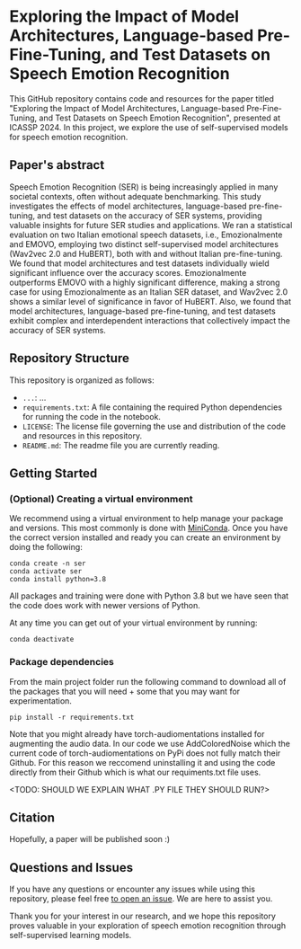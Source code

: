 
# Exploring the Impact of Model Architectures, Language-based Pre-Fine-Tuning, and Test Datasets on Speech Emotion Recognition

This GitHub repository contains code and resources for the paper titled "Exploring the Impact of Model Architectures, Language-based Pre-Fine-Tuning, and Test Datasets on Speech Emotion Recognition", presented at ICASSP 2024. In this project, we explore the use of self-supervised models for speech emotion recognition. 


## Paper's abstract
Speech Emotion Recognition (SER) is being increasingly applied in many societal contexts, often without adequate benchmarking. This study investigates the effects of model architectures, language-based pre-fine-tuning, and test datasets on the accuracy of SER systems, providing valuable insights for future SER studies and applications. 
We ran a statistical evaluation on two Italian emotional speech datasets, i.e., Emozionalmente and EMOVO, employing two distinct self-supervised model architectures (Wav2vec 2.0 and HuBERT), both with and without Italian pre-fine-tuning. 
We found that model architectures and test datasets individually wield significant influence over the accuracy scores. Emozionalmente outperforms EMOVO with a highly significant difference, making a strong case for using Emozionalmente as an Italian SER dataset, and Wav2vec 2.0 shows a similar level of significance in favor of HuBERT. 
Also, we found that model architectures, language-based pre-fine-tuning, and test datasets exhibit complex and interdependent interactions that collectively impact the accuracy of SER systems.

## Repository Structure
This repository is organized as follows: 
- ```...```: ... <TODO>
- ```requirements.txt```: A file containing the required Python dependencies for running the code in the notebook.
- ```LICENSE```: The license file governing the use and distribution of the code and resources in this repository.
- ```README.md```: The readme file you are currently reading.
 
## Getting Started
### (Optional) Creating a virtual environment
We recommend using a virtual environment to help manage your package and versions. This most commonly is done with [MiniConda](https://docs.conda.io/en/latest/miniconda.html). Once you have the correct version installed and ready you can create an environment by doing the following:
```
conda create -n ser
conda activate ser
conda install python=3.8
```
All packages and training were done with Python 3.8 but we have seen that the code does work with newer versions of Python.

At any time you can get out of your virtual environment by running:
```
conda deactivate
```

### Package dependencies
From the main project folder run the following command to download all of the packages that you will need + some that you may want for experimentation. 
```
pip install -r requirements.txt
```
Note that you might already have torch-audiomentations installed for augmenting the audio data. In our code we use AddColoredNoise which the current code of torch-audiomentations on PyPi does not fully match their Github. For this reason we reccomend uninstalling it and using the code directly from their Github which is what our requiments.txt file uses.

<TODO: SHOULD WE EXPLAIN WHAT .PY FILE THEY SHOULD RUN?>

## Citation
Hopefully, a paper will be published soon :)

## Questions and Issues
If you have any questions or encounter any issues while using this repository, please feel free [to open an issue](https://github.com/wilke0818/i3_speech_emotion_recognition/issues). We are here to assist you.

Thank you for your interest in our research, and we hope this repository proves valuable in your exploration of speech emotion recognition through self-supervised learning models.


